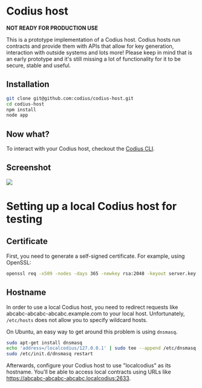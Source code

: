 # Codius host

**NOT READY FOR PRODUCTION USE**

This is a prototype implementation of a Codius host. Codius hosts run contracts and provide them with APIs that allow for key generation, interaction with outside systems and lots more! Please keep in mind that is an early prototype and it's still missing a lot of functionality for it to be secure, stable and useful.

## Installation

``` sh
git clone git@github.com:codius/codius-host.git
cd codius-host
npm install
node app
```

## Now what?

To interact with your Codius host, checkout the [Codius CLI](https://github.com/codius/codius-cli).

## Screenshot

![](http://i.imgur.com/xeenOSM.png)

# Setting up a local Codius host for testing

## Certificate

First, you need to generate a self-signed certificate. For example, using OpenSSL:

``` sh
openssl req -x509 -nodes -days 365 -newkey rsa:2048 -keyout server.key -out server.crt
```

## Hostname

In order to use a local Codius host, you need to redirect requests like abcabc-abcabc-abcabc.example.com to your local host. Unfortunately, `/etc/hosts` does not allow you to specify wildcard hosts.

On Ubuntu, an easy way to get around this problem is using `dnsmasq`.

``` sh
sudo apt-get install dnsmasq
echo 'address=/localcodius/127.0.0.1' | sudo tee --append /etc/dnsmasq.conf
sudo /etc/init.d/dnsmasq restart
```

Afterwards, configure your Codius host to use "localcodius" as its hostname. You'll be able to access local contracts using URLs like https://abcabc-abcabc-abcabc.localcodius:2633.
